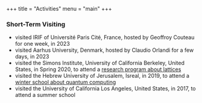 +++
title = "Activities"
menu = "main"
+++


### Short-Term Visiting
 - visited IRIF of Université Paris Cité, France, hosted by Geoffroy Couteau for one week, in 2023 
 - visited Aarhus University, Denmark, hosted by Claudio Orlandi for a few days, in 2023
 - visited the Simons Institute, University of California Berkeley, United States, in Spring 2020, to attend a [research program about lattices](https://simons.berkeley.edu/programs/lattices2020)
 - visited the Hebrew University of Jerusalem, Isreal, in 2019, to attend a [winter school about quantum computing](https://iias.huji.ac.il/SchoolCSE4)
 - visited the University of California Los Angeles, United States, in 2017, to attend a summer school